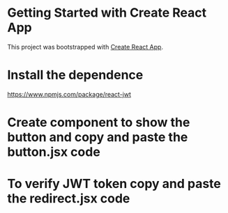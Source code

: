 # Getting Started with Create React App

This project was bootstrapped with [Create React App](https://github.com/facebook/create-react-app).

# Install the dependence
https://www.npmjs.com/package/react-jwt

# Create component to show the button and copy and paste the button.jsx code

# To verify JWT token copy and paste the redirect.jsx code